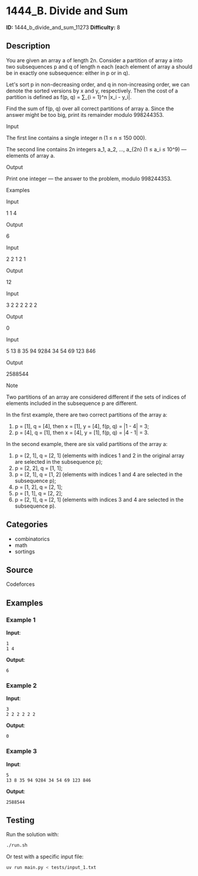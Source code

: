 # 1444_B. Divide and Sum

**ID:** 1444_b_divide_and_sum_11273
**Difficulty:** 8

## Description

You are given an array a of length 2n. Consider a partition of array a into two subsequences p and q of length n each (each element of array a should be in exactly one subsequence: either in p or in q).

Let's sort p in non-decreasing order, and q in non-increasing order, we can denote the sorted versions by x and y, respectively. Then the cost of a partition is defined as f(p, q) = ∑_{i = 1}^n |x_i - y_i|.

Find the sum of f(p, q) over all correct partitions of array a. Since the answer might be too big, print its remainder modulo 998244353.

Input

The first line contains a single integer n (1 ≤ n ≤ 150 000).

The second line contains 2n integers a_1, a_2, …, a_{2n} (1 ≤ a_i ≤ 10^9) — elements of array a.

Output

Print one integer — the answer to the problem, modulo 998244353.

Examples

Input


1
1 4


Output


6

Input


2
2 1 2 1


Output


12

Input


3
2 2 2 2 2 2


Output


0

Input


5
13 8 35 94 9284 34 54 69 123 846


Output


2588544

Note

Two partitions of an array are considered different if the sets of indices of elements included in the subsequence p are different.

In the first example, there are two correct partitions of the array a:

  1. p = [1], q = [4], then x = [1], y = [4], f(p, q) = |1 - 4| = 3;
  2. p = [4], q = [1], then x = [4], y = [1], f(p, q) = |4 - 1| = 3.



In the second example, there are six valid partitions of the array a:

  1. p = [2, 1], q = [2, 1] (elements with indices 1 and 2 in the original array are selected in the subsequence p);
  2. p = [2, 2], q = [1, 1];
  3. p = [2, 1], q = [1, 2] (elements with indices 1 and 4 are selected in the subsequence p);
  4. p = [1, 2], q = [2, 1];
  5. p = [1, 1], q = [2, 2];
  6. p = [2, 1], q = [2, 1] (elements with indices 3 and 4 are selected in the subsequence p).

## Categories

- combinatorics
- math
- sortings

## Source

Codeforces

## Examples

### Example 1

**Input**:
```
1
1 4
```

**Output**:
```
6
```

### Example 2

**Input**:
```
3
2 2 2 2 2 2
```

**Output**:
```
0
```

### Example 3

**Input**:
```
5
13 8 35 94 9284 34 54 69 123 846
```

**Output**:
```
2588544
```


## Testing

Run the solution with:

```bash
./run.sh
```

Or test with a specific input file:

```bash
uv run main.py < tests/input_1.txt
```
